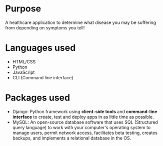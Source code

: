 # Purpose
A healthcare application to determine what disease you may be suffering from depending on symptoms you tell!

# Languages used  
 - HTML/CSS
 - Python
 - JavaScript
 - CLI (Command line interface)

# Packages used
 - Django:  Python framework using **client-side tools** and **command-line interface** to create, test and deploy apps in as little time as possible.
 - MySQL:  An open-source database software that uses SQL (Structured query language) to work with your computer's operating system to manage users,  permit network access, facilitates beta testing, creates backups, and implements a relational database in the OS.
